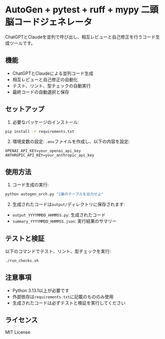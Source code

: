 # AutoGen + pytest + ruff + mypy 二頭脳コードジェネレータ

ChatGPTとClaudeを並列で呼び出し、相互レビューと自己修正を行うコード生成ツールです。

## 機能

- ChatGPTとClaudeによる並列コード生成
- 相互レビューと自己修正の自動化
- テスト、リント、型チェックの自動実行
- 最終コードの自動選択と保存

## セットアップ

1. 必要なパッケージのインストール:
```bash
pip install -r requirements.txt
```

2. 環境変数の設定:
`.env`ファイルを作成し、以下の内容を設定:
```
OPENAI_API_KEY=your_openai_api_key
ANTHROPIC_API_KEY=your_anthropic_api_key
```

## 使用方法

1. コード生成の実行:
```bash
python autogen_orch.py "2乗のテーブルを出力せよ"
```

2. 生成されたコードは`output/`ディレクトリに保存されます:
- `output_YYYYMMDD_HHMMSS.py`: 生成されたコード
- `summary_YYYYMMDD_HHMMSS.json`: 実行結果のサマリー

## テストと検証

以下のコマンドでテスト、リント、型チェックを実行:
```bash
./run_checks.sh
```

## 注意事項

- Python 3.13.1以上が必要です
- 外部依存は`requirements.txt`に記載のもののみ使用
- 生成されたコードは必ずテストと検証を実行してください

## ライセンス

MIT License 